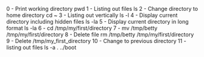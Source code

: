 0 - Print working directory pwd
1 - Listing out files ls
2 - Change directory to home directory cd ~
3 - Listing out vertically ls -l
4 - Display current directory including hidden files ls -la
5 - Display current directory in long format ls -la
6 - cd /tmp/my/first/directory
7 - mv /tmp/betty /tmp/my/first/directory
8 - Delete file rm /tmp/betty /tmp/my/first/directory
9 - Delete /tmp/my_first_directory
10 - Change to previous directory
11 - listing out files ls -a . ../boot
